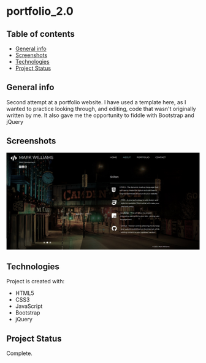 # portfolio_2.0

## Table of contents
* [General info](#general-info)
* [Screenshots](#screenshots)
* [Technologies](#technologies)
* [Project Status](#project-status)

## General info
Second attempt at a portfolio website. I have used a template here, as I wanted to practice looking through, and editing, code that wasn't originally written by me. It also gave me the opportunity to fiddle with Bootstrap and jQuery

## Screenshots

![Homepage](https://github.com/MarkyXXIII/portfolio_2.0/blob/main/screenshots/about.jpg)

## Technologies
Project is created with:
* HTML5
* CSS3
* JavaScript
* Bootstrap
* jQuery

## Project Status
Complete. 
